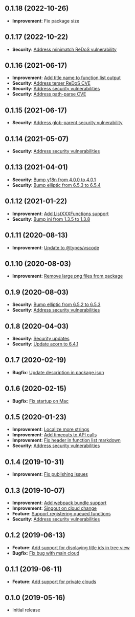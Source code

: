## 0.1.18 (2022-10-26)
* __Improvement__: Fix package size

## 0.1.17 (2022-10-22)
* __Security__: [Address minimatch ReDoS vulnerability](https://github.com/PlayFab/vscode-playfab-explorer/pull/87)

## 0.1.16 (2021-06-17)
* __Improvement__: [Add title name to function list output](https://github.com/PlayFab/vscode-playfab-explorer/pull/86)
* __Security__: [Address terser ReDoS CVE](https://github.com/PlayFab/vscode-playfab-explorer/pull/85)
* __Security__: [Address security vulnerabilities](https://github.com/PlayFab/vscode-playfab-explorer/pull/83)
* __Security__: [Address path-parse CVE](https://github.com/PlayFab/vscode-playfab-explorer/pull/80)

## 0.1.15 (2021-06-17)
* __Security__: [Address glob-parent security vulnerability](https://github.com/PlayFab/vscode-playfab-explorer/pull/77)

## 0.1.14 (2021-05-07)
* __Security__: [Address security vulnerabilities](https://github.com/PlayFab/vscode-playfab-explorer/pull/76)

## 0.1.13 (2021-04-01)
* __Security__: [Bump y18n from 4.0.0 to 4.0.1](https://github.com/PlayFab/vscode-playfab-explorer/pull/73)
* __Security__: [Bump elliptic from 6.5.3 to 6.5.4](https://github.com/PlayFab/vscode-playfab-explorer/pull/72)

## 0.1.12 (2021-01-22)
* __Improvement__: [Add ListXXXFunctions support](https://github.com/PlayFab/vscode-playfab-explorer/pull/69)
* __Security__: [Bump ini from 1.3.5 to 1.3.8](https://github.com/PlayFab/vscode-playfab-explorer/pull/70)

## 0.1.11 (2020-08-13)
* __Improvement__: [Update to @types/vscode](https://github.com/PlayFab/vscode-playfab-explorer/pull/68)

## 0.1.10 (2020-08-03)
* __Improvement__: [Remove large png files from package](https://github.com/PlayFab/vscode-playfab-explorer/pull/67)

## 0.1.9 (2020-08-03)
* __Security__: [Bump elliptic from 6.5.2 to 6.5.3](https://github.com/PlayFab/vscode-playfab-explorer/pull/66)
* __Security__: [Address security vulnerabilities](https://github.com/PlayFab/vscode-playfab-explorer/pull/65)

## 0.1.8 (2020-04-03)
* __Security__: [Security updates](https://github.com/PlayFab/vscode-playfab-explorer/pull/61)
* __Security__: [Update acorn to 6.4.1](https://github.com/PlayFab/vscode-playfab-explorer/pull/56)

## 0.1.7 (2020-02-19)
* __Bugfix__: [Update description in package.json](https://github.com/PlayFab/vscode-playfab-explorer/pull/55)

## 0.1.6 (2020-02-15)
* __Bugfix__: [Fix startup on Mac](https://github.com/PlayFab/vscode-playfab-explorer/pull/54)

## 0.1.5 (2020-01-23)
* __Improvement__: [Localize more strings](https://github.com/PlayFab/vscode-playfab-explorer/pull/53)
* __Improvement__: [Add timeouts to API calls](https://github.com/PlayFab/vscode-playfab-explorer/pull/46)
* __Improvement__: [Fix header in function list markdown](https://github.com/PlayFab/vscode-playfab-explorer/pull/48)
* __Security__: [Address security vulnerabilities](https://github.com/PlayFab/vscode-playfab-explorer/pull/49)

## 0.1.4 (2019-10-31)
* __Improvement__: [Fix publishing issues](https://github.com/PlayFab/vscode-playfab-explorer/pull/47)

## 0.1.3 (2019-10-07)
* __Improvement__: [Add webpack bundle support](https://github.com/PlayFab/vscode-playfab-explorer/pull/45)
* __Improvement__: [Singout on cloud change](https://github.com/PlayFab/vscode-playfab-explorer/pull/44)
* __Feature__: [Support registering queued functions](https://github.com/PlayFab/vscode-playfab-explorer/pull/40)
* __Security__: [Address security vulnerabilities](https://github.com/PlayFab/vscode-playfab-explorer/pull/43)

## 0.1.2 (2019-06-13)
* __Feature__: [Add support for displaying title ids in tree view](https://github.com/PlayFab/vscode-playfab-explorer/pull/37)
* __Bugfix__: [Fix bug with main cloud](https://github.com/PlayFab/vscode-playfab-explorer/pull/38)

## 0.1.1 (2019-06-11)
* __Feature__: [Add support for private clouds](https://github.com/PlayFab/vscode-playfab-explorer/pull/35)

## 0.1.0 (2019-05-16)
* Initial release
